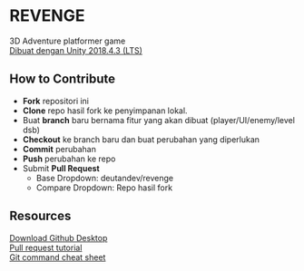 # REVENGE
3D Adventure platformer game  
[Dibuat dengan Unity 2018.4.3 (LTS)](https://unity3d.com/unity/qa/lts-releases?version=2018.4)

## How to Contribute
- **Fork** repositori ini
- **Clone** repo hasil fork ke penyimpanan lokal.
- Buat **branch** baru bernama fitur yang akan dibuat (player/UI/enemy/level dsb)
- **Checkout** ke branch baru dan buat perubahan yang diperlukan
- **Commit** perubahan
- **Push** perubahan ke repo
- Submit **Pull Request**
    - Base Dropdown: deutandev/revenge
    - Compare Dropdown: Repo hasil fork

## Resources
[Download Github Desktop](https://desktop.github.com/)  
[Pull request tutorial](https://github.com/yangsu/pull-request-tutorial)  
[Git command cheat sheet](https://training.github.com/downloads/id/github-git-cheat-sheet/)
